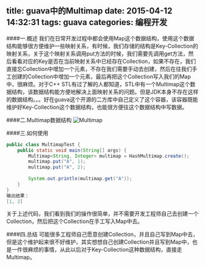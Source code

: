title: guava中的Multimap
date: 2015-04-12 14:32:31
tags: guava
categories: 编程开发
---

####一.概述
我们在日常开发过程中都会使用Map这个数据结构，使用这个数据结构能够很方便维护一些映射关系，有时候，我们存储的结构是Key-Collection的映射关系，关于这个映射关系调用put方法的时候，我们需要先调用get方法，然后看看对应的Key是否在当前映射关系中已经存在Collection，如果不存在，我们直接忘Collection中增加一个元素，不存在我们需要手动去创建，然后在往我们手工创建的Collection中增加一个元素，最后再把这个Collection写入我们的Map中，很麻烦。对于C++ STL有过了解的人都知道，STL中有一个Multimap这个数据结构，该数据结构能方便地解决上面映射关系的问题。但是JDK本身不存在这样的数据结构。。。好在guava这个开源的二方库中自己定义了这个容器，该容器既能维护好Key-Collection这个数据结构，也能很方便往这个数据结构中写数据。

<!-- more -->

####二.Multimap数据结构
![Multimap](http://bolinyoung.qiniudn.com/key-collection.png)

####三.如何使用
```java
public class MultimapTest {
    public static void main(String[] args) {
        Multimap<String, Integer> multimap = HashMultimap.create();
        multimap.put("A", 1);
        multimap.put("A", 2);
        
        System.out.println(multimap.get("A"));
    }
}
输出结果：
[1, 2]
```
关于上述代码，我们看到我们的操作很简单，并不需要开发工程师自己去创建一个Collection，然后把这个Collection在手工写入Map中去。

####四.总结
可能很多工程师自己愿意创建Collection，并且自己写到Map中去，但是这个维护起来很不好维护，其实想想自己创建Collection并且写到Map中，也是一件很麻烦的事情，从此以后对于Key-Collection这种数据结构，直接走Multimap。